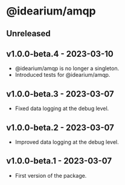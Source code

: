 # @idearium/amqp

## Unreleased

## v1.0.0-beta.4 - 2023-03-10

-   @idearium/amqp is no longer a singleton.
-   Introduced tests for @idearium/amqp.

## v1.0.0-beta.3 - 2023-03-07

-   Fixed data logging at the debug level.

## v1.0.0-beta.2 - 2023-03-07

-   Improved data logging at the debug level.

## v1.0.0-beta.1 - 2023-03-07

-   First version of the package.
